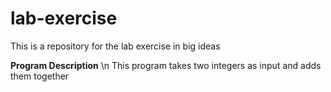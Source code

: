 # lab-exercise
This is a repository for the lab exercise in big ideas

**Program Description** \n
This program takes two integers as input and adds them together
